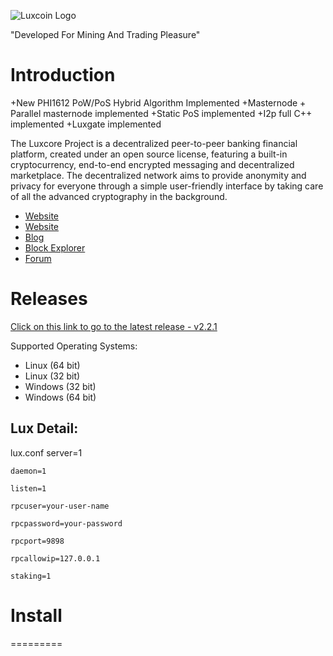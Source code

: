![Luxcoin Logo](https://i.imgur.com/NGH5SmR.png)

"Developed For Mining And Trading Pleasure" 

Introduction
=============

+New PHI1612 PoW/PoS Hybrid Algorithm Implemented
+Masternode + Parallel masternode implemented
+Static PoS implemented
+I2p full C++ implemented
+Luxgate implemented

The Luxcore Project  is a decentralized peer-to-peer banking financial platform, created under an open source license, featuring a built-in cryptocurrency, end-to-end encrypted messaging and decentralized marketplace. The decentralized network aims to provide anonymity and privacy for everyone through a simple user-friendly interface by taking care of all the advanced cryptography in the background. 

* [Website](https://luxcore.io)
* [Website](https://luxcoin.tech)
* [Blog](https://reddit.com/r/LUXCoin)
* [Block Explorer](https://explorer.luxcoin.xyz/)
* [Forum](https://bitcointalk.org/index.php?topic=2254046.0)

Releases
===========================
[Click on this link to go to the latest release - v2.2.1](https://github.com/216k155/lux/releases/latest)

Supported Operating Systems:
* Linux (64 bit)
* Linux (32 bit)
* Windows (32 bit)
* Windows (64 bit)

Lux Detail:
-----------
lux.conf
	server=1

	daemon=1

	listen=1

	rpcuser=your-user-name

	rpcpassword=your-password

	rpcport=9898

	rpcallowip=127.0.0.1

	staking=1

# Install
=========
